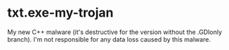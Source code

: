 # txt.exe-my-trojan
My new C++ malware (it's destructive for the version without the .GDIonly branch). I'm not responsible for any data loss caused by this malware.
